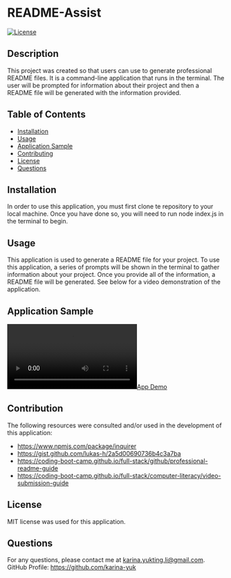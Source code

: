 # README-Assist

[![License](https://img.shields.io/badge/License-MIT-yellow.svg)](https://opensource.org/licenses/MIT)

## Description
This project was created so that users can use to generate professional README files. It is a command-line application that runs in the terminal. The user will be prompted for information about their project and then a README file will be generated with the information provided.

## Table of Contents
- [Installation](#installation)
- [Usage](#usage)
- [Application Sample](#application-sample)
- [Contributing](#contributing)
- [License](#license)
- [Questions](#questions)

## Installation
In order to use this application, you must first clone te repository to your local machine. Once you have done so, you will need to run node index.js in the terminal to begin.

## Usage
This application is used to generate a README file for your project. To use this application, a series of prompts will be shown in the terminal to gather information about your project. Once you provide all of the information, a README file will be generated. See below for a video demonstration of the application.

## Application Sample
[![App Demo](./media/Sample_Usage_Walkthrough.mp4)](https://drive.google.com/file/d/14jRCXG4jbYe2a6gF727AKH9pVQ7Jlhwn/view?usp=drive_link)

## Contribution
The following resources were consulted and/or used in the development of this application:
- https://www.npmjs.com/package/inquirer
- https://gist.github.com/lukas-h/2a5d00690736b4c3a7ba
- https://coding-boot-camp.github.io/full-stack/github/professional-readme-guide
- https://coding-boot-camp.github.io/full-stack/computer-literacy/video-submission-guide

## License

MIT license was used for this application.

## Questions
For any questions, please contact me at <karina.yukting.li@gmail.com>.
GitHub Profile: https://github.com/karina-yuk